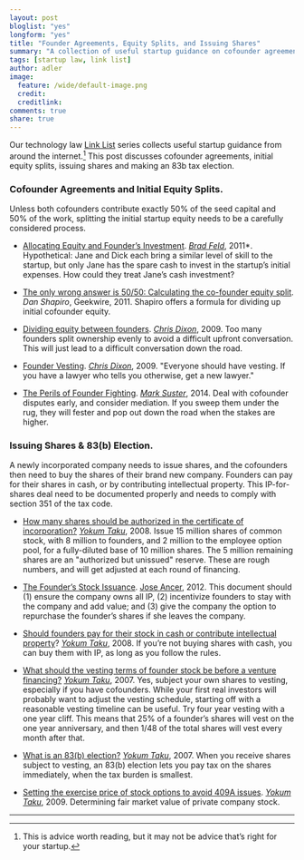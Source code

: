 ```yaml
---
layout: post
bloglist: "yes"
longform: "yes"
title: "Founder Agreements, Equity Splits, and Issuing Shares"
summary: "A collection of useful startup guidance on cofounder agreements, initial equity splits, issuing shares and making an 83b tax election."
tags: [startup law, link list]
author: adler
image:
  feature: /wide/default-image.png
  credit:
  creditlink:
comments: true
share: true
---
```


Our technology law [Link List](/tags/#link+list) series collects useful startup guidance from around the internet.[^1]  This post discusses cofounder agreements, initial equity splits, issuing shares and making an 83b tax election. 

[^1]: This is advice worth reading, but it may not be advice that’s right for your startup.


### Cofounder Agreements and Initial Equity Splits. 

Unless both cofounders contribute  exactly 50% of the seed capital and 50% of the work, splitting the initial startup equity needs to be a carefully considered process. 

* [Allocating Equity and Founder’s Investment](http://www.feld.com/archives/2011/07/finance-fridays-getting-started-allocating-equity-and-founders-investment.html). [*Brad Feld*](https://twitter.com/bfeld), 2011*. Hypothetical: Jane and Dick each bring a similar level of skill to the startup, but only Jane has the spare cash to invest in the startup’s initial expenses. How could they treat Jane’s cash investment?

* [The only wrong answer is 50/50: Calculating the co-founder equity split](http://www.geekwire.com/2011/wrong-answer-5050-calculating-cofounder-equity-split/). *Dan Shapiro*, Geekwire, 2011. Shapiro offers a formula for dividing up initial cofounder equity. 

* [Dividing equity between founders](http://cdixon.org/2009/08/23/dividing-equity-between-founders/). [*Chris Dixon*](https://twitter.com/cdixon), 2009. Too many founders split ownership evenly to avoid a difficult upfront conversation.  This will just lead to a difficult conversation down the road. 

* [Founder Vesting](http://cdixon.org/2009/04/21/founder-vesting/). [*Chris Dixon*](https://twitter.com/cdixon), 2009. "Everyone should have vesting.  If you have a lawyer who tells you otherwise, get a new lawyer."

* [The Perils of Founder Fighting](http://www.bothsidesofthetable.com/2014/01/04/the-perils-of-founder-fighting/). [*Mark Suster*](https://twitter.com/msuster), 2014. Deal with cofounder disputes early, and consider mediation. If you sweep them under the rug, they will fester and pop out down the road when the stakes are higher.

### Issuing Shares & 83(b) Election. 

A newly incorporated company needs to issue shares, and the cofounders then need to buy the shares of their brand new company. Founders can pay for their shares in cash, or by contributing intellectual property. This IP-for-shares deal need to be documented properly and needs to comply with section 351 of the tax code.

* [How many shares should be authorized in the certificate of incorporation?](http://www.startupcompanylawyer.com/2008/01/25/how-many-shares-should-be-authorized-in-the-certificate-of-incorporation/) [*Yokum Taku*](https://twitter.com/Yokum), 2008.  Issue 15 million shares of common stock, with 8 million to founders,  and 2 million to the employee option pool, for a fully-diluted base of 10 million shares. The 5 million remaining shares are an "authorized but unissued" reserve. These are rough numbers, and will get adjusted at each round of financing. 

* [The Founder’s Stock Issuance](http://siliconhillslawyer.com/2012/06/11/the-founders-stock-issuance/). [Jose Ancer](https://twitter.com/ancerj), 2012.  This document should (1) ensure the company owns all IP,  (2) incentivize founders to stay with the company and add value; and (3) give the company the option to repurchase the founder’s shares if she leaves the company.

* [Should founders pay for their stock in cash or contribute intellectual property](http://www.startupcompanylawyer.com/2009/01/14/should-founders-pay-for-their-stock-in-cash-or-contribute-intellectual-property/)? [*Yokum Taku*](https://twitter.com/Yokum), 2008. If you’re not buying shares with cash, you can buy them with IP, as long as you follow the rules. 

* [What should the vesting terms of founder stock be before a venture financing?](http://www.startupcompanylawyer.com/2007/07/19/what-should-the-vesting-terms-of-founder-stock-be-before-a-venture-financing/) [*Yokum Taku*](https://twitter.com/Yokum), 2007. Yes, subject your own shares to vesting, especially if you have cofounders. While your first real investors will probably want to adjust the vesting schedule, starting off with a reasonable vesting timeline can be useful.  Try four year vesting with a one year cliff. This means that 25% of a founder’s shares will vest on the one year anniversary, and then 1/48 of the total shares will vest every month after that. 

* [What is an 83(b) election?](http://www.startupcompanylawyer.com/2008/02/15/what-is-an-83b-election/) [*Yokum Taku*](https://twitter.com/Yokum), 2007. When you receive shares subject to vesting, an 83(b) election lets you pay tax on the shares immediately, when the tax burden is smallest. 

* [Setting the exercise price of stock options to avoid 409A issues](http://www.startupcompanylawyer.com/2009/01/01/how-do-you-set-the-exercise-price-of-stock-options-to-avoid-section-409a-issues/). [*Yokum Taku*](https://twitter.com/Yokum), 2009.  Determining fair market value of private company stock. 

- - - 
